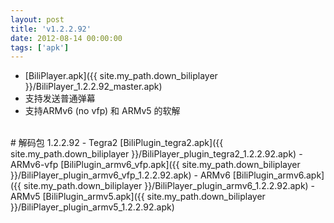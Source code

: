 ```yaml
---
layout: post
title: 'v1.2.2.92'
date: 2012-08-14 00:00:00
tags: ['apk']
---
```

- [BiliPlayer.apk]({{ site.my_path.down_biliplayer }}/BiliPlayer_1.2.2.92_master.apk)
- 支持发送普通弹幕
- 支持ARMv6 (no vfp) 和 ARMv5 的软解
<br />
# 解码包 1.2.2.92
- Tegra2 [BiliPlugin_tegra2.apk]({{ site.my_path.down_biliplayer }}/BiliPlayer_plugin_tegra2_1.2.2.92.apk)
- ARMv6-vfp [BiliPlugin_armv6_vfp.apk]({{ site.my_path.down_biliplayer }}/BiliPlayer_plugin_armv6_vfp_1.2.2.92.apk)
- ARMv6 [BiliPlugin_armv6.apk]({{ site.my_path.down_biliplayer }}/BiliPlayer_plugin_armv6_1.2.2.92.apk)
- ARMv5 [BiliPlugin_armv5.apk]({{ site.my_path.down_biliplayer }}/BiliPlayer_plugin_armv5_1.2.2.92.apk)
